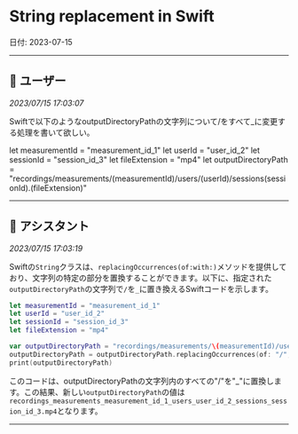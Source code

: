 # String replacement in Swift

日付: 2023-07-15

---

## 👤 ユーザー
*2023/07/15 17:03:07*

Swiftで以下のようなoutputDirectoryPathの文字列について/をすべて_に変更する処理を書いて欲しい。

let measurementId = "measurement_id_1"
        let userId = "user_id_2"
        let sessionId = "session_id_3"
        let fileExtension = "mp4"
        let outputDirectoryPath = "recordings/measurements/\(measurementId)/users/\(userId)/sessions\(sessionId).\(fileExtension)"

---

## 🤖 アシスタント
*2023/07/15 17:03:19*

Swiftの`String`クラスは、`replacingOccurrences(of:with:)`メソッドを提供しており、文字列の特定の部分を置換することができます。以下に、指定された`outputDirectoryPath`の文字列で`/`を`_`に置き換えるSwiftコードを示します。

```swift
let measurementId = "measurement_id_1"
let userId = "user_id_2"
let sessionId = "session_id_3"
let fileExtension = "mp4"

var outputDirectoryPath = "recordings/measurements/\(measurementId)/users/\(userId)/sessions/\(sessionId).\(fileExtension)"
outputDirectoryPath = outputDirectoryPath.replacingOccurrences(of: "/", with: "_")
print(outputDirectoryPath)
```

このコードは、outputDirectoryPathの文字列内のすべての"/"を"_"に置換します。この結果、新しい`outputDirectoryPath`の値は`recordings_measurements_measurement_id_1_users_user_id_2_sessions_session_id_3.mp4`となります。

---

